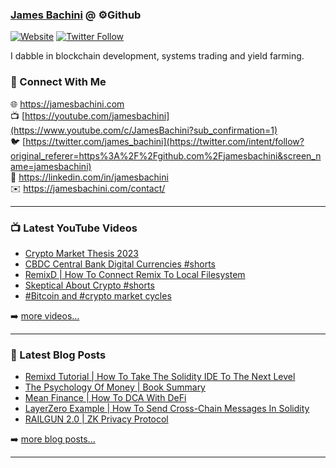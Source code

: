 ### [James Bachini][website] @ ⚙️Github

[![Website](https://img.shields.io/website?label=jamesbachini.com&style=for-the-badge&url=https%3A%2F%2Fjamesbachini.com)](https://jamesbachini.com)
[![Twitter Follow](https://img.shields.io/twitter/follow/james_bachini?color=1DA1F2&logo=twitter&style=for-the-badge)](https://twitter.com/intent/follow?original_referer=https%3A%2F%2Fgithub.com%2Fjamesbachini&screen_name=jamesbachini)

I dabble in blockchain development, systems trading and yield farming.

### 👋 Connect With Me

🌐 https://jamesbachini.com
<br />
📺 [https://youtube.com/jamesbachini](https://www.youtube.com/c/JamesBachini?sub_confirmation=1)
<br />
🐦 [https://twitter.com/james_bachini](https://twitter.com/intent/follow?original_referer=https%3A%2F%2Fgithub.com%2Fjamesbachini&screen_name=jamesbachini)
<br />
👔 https://linkedin.com/in/jamesbachini
<br />
✉️ https://jamesbachini.com/contact/

---

### 📺 Latest YouTube Videos

<!-- YOUTUBE:START -->
- [Crypto Market Thesis 2023](https://www.youtube.com/watch?v=t5OU1o8MwuY)
- [CBDC Central Bank Digital Currencies #shorts](https://www.youtube.com/watch?v=FldAw3ANX0Q)
- [RemixD | How To Connect Remix To Local Filesystem](https://www.youtube.com/watch?v=g9cEbV2CNuA)
- [Skeptical About Crypto #shorts](https://www.youtube.com/watch?v=IfGm7TgK6Yo)
- [#Bitcoin and #crypto market cycles](https://www.youtube.com/watch?v=YNoTfB9mS5E)
<!-- YOUTUBE:END -->

➡️ [more videos...](https://youtube.com/jamesbachini)

---

### 📝 Latest Blog Posts

<!-- BLOG-POST-LIST:START -->
- [Remixd Tutorial | How To Take The Solidity IDE To The Next Level](https://jamesbachini.com/remixd-tutorial/)
- [The Psychology Of Money | Book Summary](https://jamesbachini.com/psychology-of-money/)
- [Mean Finance | How To DCA With DeFi](https://jamesbachini.com/mean-finance/)
- [LayerZero Example | How To Send Cross-Chain Messages In Solidity](https://jamesbachini.com/layerzero-example/)
- [RAILGUN 2.0 | ZK Privacy Protocol](https://jamesbachini.com/railgun/)
<!-- BLOG-POST-LIST:END -->

➡️ [more blog posts...](https://jamesbachini.com)

---

[website]: https://jamesbachini.com
[twitter]: https://twitter.com/james_bachini
[youtube]: https://youtube.com/jamesbachini
[linkedin]: https://linkedin.com/in/jamesbachini
